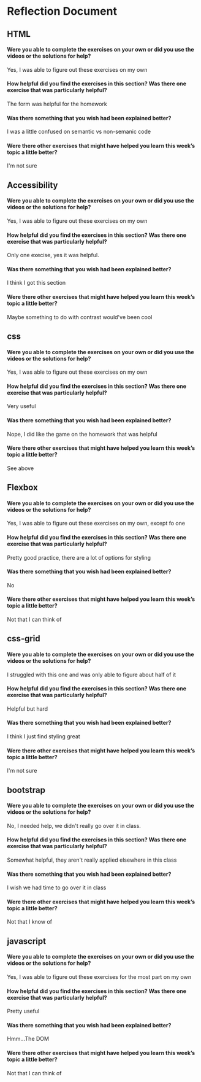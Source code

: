 # Reflection Document

## HTML

#### Were you able to complete the exercises on your own or did you use the videos or the solutions for help?
Yes, I was able to figure out these exercises on my own

#### How helpful did you find the exercises in this section? Was there one exercise that was particularly helpful?
The form was helpful for the homework

#### Was there something that you wish had been explained better?
I was a little confused on semantic vs non-semanic code

#### Were there other exercises that might have helped you learn this week’s topic a little better?
I'm not sure

## Accessibility

#### Were you able to complete the exercises on your own or did you use the videos or the solutions for help?
Yes, I was able to figure out these exercises on my own

#### How helpful did you find the exercises in this section? Was there one exercise that was particularly helpful?
Only one execise, yes it was helpful.

#### Was there something that you wish had been explained better?
I think I got this section

#### Were there other exercises that might have helped you learn this week’s topic a little better?
Maybe something to do with contrast would've been cool

## css

#### Were you able to complete the exercises on your own or did you use the videos or the solutions for help?
Yes, I was able to figure out these exercises on my own

#### How helpful did you find the exercises in this section? Was there one exercise that was particularly helpful?
Very useful

#### Was there something that you wish had been explained better?
Nope, I did like the game on the homework that was helpful

#### Were there other exercises that might have helped you learn this week’s topic a little better?
See above

## Flexbox

#### Were you able to complete the exercises on your own or did you use the videos or the solutions for help?
Yes, I was able to figure out these exercises on my own, except fo one

#### How helpful did you find the exercises in this section? Was there one exercise that was particularly helpful?
Pretty good practice, there are a lot of options for styling

#### Was there something that you wish had been explained better?
No

#### Were there other exercises that might have helped you learn this week’s topic a little better?
Not that I can think of

## css-grid

#### Were you able to complete the exercises on your own or did you use the videos or the solutions for help?
I struggled with this one and was only able to figure about half of it

#### How helpful did you find the exercises in this section? Was there one exercise that was particularly helpful?
Helpful but hard

#### Was there something that you wish had been explained better?
I think I just find styling great

#### Were there other exercises that might have helped you learn this week’s topic a little better?
I'm not sure

## bootstrap

#### Were you able to complete the exercises on your own or did you use the videos or the solutions for help?
No, I needed help, we didn't really go over it in class.

#### How helpful did you find the exercises in this section? Was there one exercise that was particularly helpful?
Somewhat helpful, they aren't really applied elsewhere in this class

#### Was there something that you wish had been explained better?
I wish we had time to go over it in class

#### Were there other exercises that might have helped you learn this week’s topic a little better?
Not that I know of

## javascript

#### Were you able to complete the exercises on your own or did you use the videos or the solutions for help?
Yes, I was able to figure out these exercises for the most part on my own

#### How helpful did you find the exercises in this section? Was there one exercise that was particularly helpful?
Pretty useful

#### Was there something that you wish had been explained better?
Hmm...The DOM

#### Were there other exercises that might have helped you learn this week’s topic a little better?
Not that I can think of